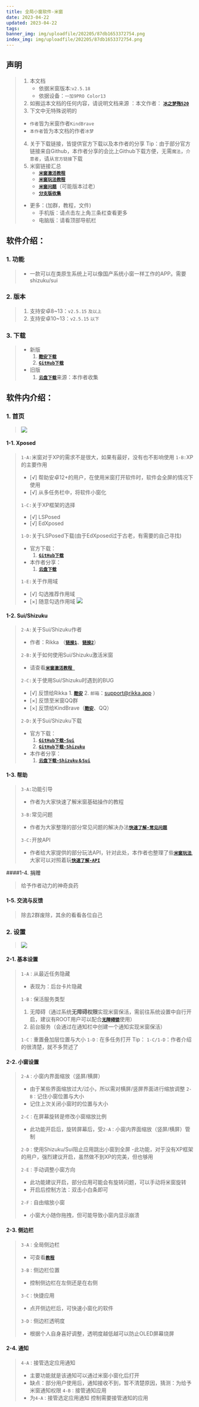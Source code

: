 ```yaml
---
title: 全局小窗软件-米窗
date: 2023-04-22
updated: 2023-04-22
tags:
banner_img: img/uploadfile/202205/87db1653372754.png
index_img: img/uploadfile/202205/87db1653372754.png
---
```


## <i id="声明"></i>声明
> 1. 本文档
> 	 - 依据米窗版本:`v2.5.18`
> 	 - 依据设备：`一加9PRO Color13`
> 2. 如搬运本文档的任何内容，请说明文档来源
：本文作者： <u>[**`冰之梦殇520`**](https://www.coolapk.com/u/3571197 "冰之梦殇520")</u>
> 3. 下文中无特殊说明的
> - `作者`皆为米窗作者`KindBrave`
> - `本作者`皆为本文档的作者`冰梦`
> 4. 关于下载链接，皆提供官方下载以及本作者的分享
> Tip：由于部分官方链接来自Github，本作者分享的会比上Github下载方便，无需`魔法`，`介意者`，请从`官方链接`下载
> 5. 米窗链接汇总
> 	 - <u>[**`米窗激活教程`**](https://bzmshang.top/Mi-Freeform_activation "米窗激活教程")</u>
> 	 - <u>[**`米窗玩法教程`**](https://bzmshang.top/Mi-Freeform_Play "米窗玩法教程")</u>
> 	 - <u>[**`米窗问题`**](https://bzmshang.top/Mi-Freeform_Trivia "米窗问题")</u>（可能版本过老）
> 	 - <u>[**`分支版收集`**](https://bzmshang.top/Mi-Freeform-Branches_Collecting "米窗更新日志")</u>
>
> - 更多：(加群，教程，文件)
> 	 - 手机版：请点击左上角三条杠查看更多
> 	 - 电脑版：请看顶部导航栏

## <i id="软件介绍"></i>软件介绍：
### <i id="功能"></i>1. 功能
> - 一款可以在类原生系统上可以像国产系统小窗一样工作的APP。需要shizuku/sui

### <i id="版本"></i>2. 版本
> 1. 支持安卓8~13：`v2.5.15` `及以上`
> 2. 支持安卓10~13：`v2.5.15` `以下`

### <i id="下载"></i>3. 下载
> - 新版
> 	1. <u>[**`酷安下载`**](https://www.coolapk.com/apk/com.sunshine.freeform "酷安下载")</u>
> 	2. <u>[**`GitHub下载`**](https://github.com/sunshine0523/Mi-FreeForm "GitHub下载")</u>
> - 旧版
> 	1. <u>[**`云盘下载`**](https://cloud.bzmshang.top/Software/Mi-Freeform/%E5%AE%98%E6%96%B9%E7%89%88 "云盘下载")</u>来源：本作者收集

## <i id="软件内介绍"></i>软件内介绍：
### <i id="首页"></i>1. 首页
> [![](https://bzmshang.top/content/uploadfile/202211/cd731669456936.jpg)](https://bzmshang.top/content/uploadfile/202211/cd731669456936.jpg)

#### <i id="Xposed"></i>1-1. Xposed
> `1-A:`米窗对于XP的需求不是很大，如果有最好，没有也不影响使用
> `1-B:`XP的主要作用
> - [√] 帮助安卓12+的用户，在使用米窗打开软件时，软件会全屏的情况下使用
> - [√] 从多任务栏中，将软件小窗化
>
> `1-C:`关于XP框架的选择
> - [√] LSPosed
> - [√] EdXposed
>
>`1-D:`关于LSPosed下载(由于EdXposed过于古老，有需要的自己寻找)
> - 官方下载：
> 	1. <u>[**`GitHub下载`**](https://github.com/LSPosed/LSPosed "GitHub下载")</u>
> - 本作者分享：
> 	1. <u>[**`云盘下载`**](https://cloud.bzmshang.top/Software/LSP/LSPosed "云盘下载")</u>
>
>`1-E:`关于作用域
> - [√] 勾选推荐作用域
> - [×] 随意勾选作用域
>[![](https://bzmshang.top/content/uploadfile/202211/6ed51669456936.jpg)](https://bzmshang.top/content/uploadfile/202211/6ed51669456936.jpg)

#### <i id="Sui/Shizuku"></i>1-2. Sui/Shizuku
> `2-A:`关于Sui/Shizuku作者
> 	- 作者：Rikka	（<u>[**`链接1`**](https://rikka.app/zh-hans/ "链接1")</u>、<u>[**`链接2`**](https://github.com/RikkaApps "链接2")</u>）
>
> `2-B:`关于如何使用Sui/Shizuku激活米窗
> 	- 请查看<u>[**`米窗激活教程 `**](https://bzmshang.top/Mi-Freeform_activation "米窗激活教程")</u>
>
> `2-C:`关于使用Sui/Shizuku时遇到的BUG
> - [√] 反馈给Rikka
	 1. <u>[**`酷安`**](http://www.coolapk.com/u/238725 "酷安")</u>
	 2. `邮箱`：<support@rikka.app> ）
> - [×] 反馈至米窗QQ群
> - [×] 反馈给KindBrave（<u>[**`酷安`**](http://www.coolapk.com/u/810697 "酷安")</u>、QQ）
>
> `2-D:`关于Sui/Shizuku下载
> - 官方下载：
> 	1. <u>[**`GitHub下载-Sui`**](https://github.com/RikkaApps/Sui "GitHub下载-Sui")</u>
> 	2. <u>[**`GitHub下载-Shizuku`**](https://shizuku.rikka.app/zh-hans/download/ "GitHub下载-Shizuku")</u>
> - 本作者分享：
> 	1. <u>[**`云盘下载-Shizuku＆Sui`**](https://cloud.bzmshang.top/Software/Shizuku-Sui "云盘下载-Shizuku＆Sui")</u>

#### <i id="帮助"></i>1-3. 帮助
> `3-A:`功能引导
> - 作者为大家快速了解米窗基础操作的教程
>
> `3-B:`常见问题
> - 作者为大家整理的部分常见问题的解决办法<u>[**`快速了解-常见问题`**](https://github.com/sunshine0523/Mi-FreeForm/blob/master/qa_zh-Hans.md "快速了解")</u>
>
> `3-C:`开放API
> - 作者给大家提供的部分玩法API，针对此处，本作者也整理了些<u>[**`米窗玩法`**](https://bzmshang.top/Mi-Freeform_Play "米窗玩法")</u>,大家可以对照着玩<u>[**`快速了解-API`**](https://github.com/sunshine0523/Mi-FreeForm/blob/master/open_api_zh-Hans.md "快速了解API")</u>

####<i id="捐赠"></i>1-4. 捐赠
> 给予作者动力的神奇良药

#### <i id="交流与反馈"></i>1-5. 交流与反馈
> 除去2群废除，其余的看看各位自己

### <i id="设置"></i>2. 设置
>[![](https://bzmshang.top/content/uploadfile/202211/687e1669456936.jpg)](https://bzmshang.top/content/uploadfile/202211/687e1669456936.jpg)

#### <i id="基本设置"></i>2-1. 基本设置
> `1-A：`从最近任务隐藏
> - 表现为：后台卡片隐藏
>
> `1-B：`保活服务类型
> 1. 无障碍（通过系统**无障碍权限**实现米窗保活，需前往系统设置中自行开启，建议有ROOT用户可以配合<u>[**`无障碍锁`**](https://www.coolapk.com/apk/com.huze.ASGuardUI "无障碍锁")</u>使用）
> 2. 前台服务（会通过在通知栏中创建一个通知实现米窗保活）
>
> `1-C：`重置叠加层位置与大小
> `1-D：`在多任务打开
> Tip： `1-C/1-D`：作者介绍的很清楚，就不多赘述了

#### <i id="小窗设置"></i>2-2. 小窗设置
> `2-A：`小窗内界面缩放（竖屏/横屏）
> - 由于某些界面缩放过大/过小，所以需对横屏/竖屏界面进行缩放调整
> `2-B：`记住小窗位置与大小
> - 记住上次关闭小窗时的位置与大小
>
> `2-C：`在屏幕旋转是修改小窗缩放比例
> - 此功能开启后，旋转屏幕后，受`2-A：`小窗内界面缩放（竖屏/横屏）管制
>
> `2-D：`使用Shizuku/Sui阻止应用跳出小窗到全屏
> -此功能，对于没有XP框架的用户，强烈建议开启，虽然做不到XP的完美，但也够用
>
> `2-E：`手动调整小窗方向
> - 此功能建议开启，部分应用可能会有旋转问题，可以手动将米窗旋转
> - 开启后控制方法：双击小白条即可
>
> `2-F：`自由缩放小窗
> - 小窗大小随你拖拽，但可能导致小窗内显示崩溃

#### <i id="侧边栏"></i>2-3. 侧边栏
> `3-A：`全局侧边栏
> - 可查看<u>[**`教程`**](https://bzmshang.top/Mi-Freeform_Play#test11 "教程")</u>
>
> `3-B：`侧边栏位置
> - 控制侧边栏在左侧还是在右侧
>
> `3-C：`快捷应用
> - 点开侧边栏后，可快速小窗化的软件
>
> `3-D：`侧边栏透明度
> - 根据个人自身喜好调整，透明度越低越可以防止OLED屏幕烧屏

#### <i id="通知"></i>2-4. 通知
> `4-A：`接管选定应用通知
> - 主要功能就是该通知可以通过米窗小窗化后打开
> - 缺点：部分用户使用后，通知接收不到，暂不清楚原因，猜测：为给予米窗通知权限
> `4-B：`接管通知应用
> - 为`4-A：`接管选定应用通知 控制需要接管通知的应用